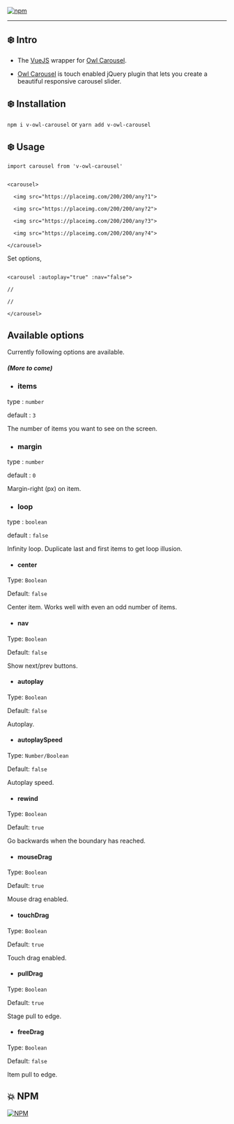 
[![npm](https://img.shields.io/npm/dt/v-owl-carousel.svg)](https://www.npmjs.com/package/v-owl-carousel)

  ---

## :snowflake: Intro





- The [VueJS](https://vuejs.org/) wrapper for [Owl Carousel](https://owlcarousel2.github.io/OwlCarousel2/).





- [Owl Carousel](https://owlcarousel2.github.io/OwlCarousel2/) is touch enabled jQuery plugin that lets you create a beautiful responsive carousel slider.






## :snowflake: Installation





`npm i v-owl-carousel` or `yarn add v-owl-carousel`



## :snowflake: Usage


`import carousel from 'v-owl-carousel'`


```

<carousel>

  <img src="https://placeimg.com/200/200/any?1">

  <img src="https://placeimg.com/200/200/any?2">

  <img src="https://placeimg.com/200/200/any?3">

  <img src="https://placeimg.com/200/200/any?4">

</carousel>

```

Set options,

```

<carousel :autoplay="true" :nav="false">

//

//

</carousel>

```



## Available options





Currently following options are available.



##### *(More to come)*





- ### items





type : `number`




default : `3`




The number of items you want to see on the screen.





- ### margin





type : `number`




default : `0`




Margin-right (px) on item.





- ### loop





type : `boolean`




default : `false`




Infinity loop. Duplicate last and first items to get loop illusion.





- #### center





Type: `Boolean`




Default: `false`





Center item. Works well with even an odd number of items.





- #### nav





Type: `Boolean`




Default: `false`




Show next/prev buttons.





- #### autoplay





Type: `Boolean`




Default: `false`




Autoplay.





- #### autoplaySpeed





Type: `Number/Boolean`




Default: `false`




Autoplay speed.





- #### rewind





Type: `Boolean`




Default: `true`




Go backwards when the boundary has reached.




- #### mouseDrag




Type: `Boolean`




Default: `true`




Mouse drag enabled.




- #### touchDrag




Type: `Boolean`




Default: `true`




Touch drag enabled.




- #### pullDrag




Type: `Boolean`




Default: `true`





Stage pull to edge.




- #### freeDrag




Type: `Boolean`




Default: `false`




Item pull to edge.





## :collision: NPM





[![NPM](https://nodei.co/npm/v-owl-carousel.png)](https://www.npmjs.com/package/v-owl-carousel)
